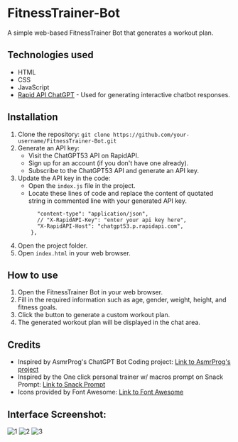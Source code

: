 # FitnessTrainer-Bot
A simple web-based FitnessTrainer Bot that generates a workout plan.

## Technologies used

- HTML
- CSS
- JavaScript
- [Rapid API ChatGPT](https://rapidapi.com/Glavier/api/chatgpt53) - Used for generating interactive chatbot responses.

## Installation

1. Clone the repository: `git clone https://github.com/your-username/FitnessTrainer-Bot.git`
2. Generate an API key:
    - Visit the ChatGPT53 API on RapidAPI.
    - Sign up for an account (if you don't have one already).
    - Subscribe to the ChatGPT53 API and generate an API key.
3. Update the API key in the code:
    - Open the `index.js` file in the project.
    - Locate these lines of code and replace the content of quotated string in commented line with your generated API key.
    ``` headers: {
          "content-type": "application/json",
          // "X-RapidAPI-Key": "enter your api key here",
          "X-RapidAPI-Host": "chatgpt53.p.rapidapi.com",
        },
4. Open the project folder.
5. Open `index.html` in your web browser.

## How to use

1. Open the FitnessTrainer Bot in your web browser.
2. Fill in the required information such as age, gender, weight, height, and fitness goals.
3. Click the button to generate a custom workout plan.
4. The generated workout plan will be displayed in the chat area.

## Credits

- Inspired by AsmrProg's ChatGPT Bot Coding project: [Link to AsmrProg's project](https://github.com/asmrprog/chatgpt-bot-coding)
- Inspired by the One click personal trainer w/ macros prompt on Snack Prompt: [Link to Snack Prompt](https://snackprompt.com/prompt/one-click-personal-trainer-w-macros/)
- Icons provided by Font Awesome: [Link to Font Awesome](https://fontawesome.com/)

## Interface Screenshot:
![1](https://github.com/JoshuaEntrata/FitnessTrainer-Bot/assets/85151615/1bb3203d-5e38-4817-9f52-22931a28200b)
![2](https://github.com/JoshuaEntrata/FitnessTrainer-Bot/assets/85151615/7c58708e-c625-483d-b597-019ded6844f4)
![3](https://github.com/JoshuaEntrata/FitnessTrainer-Bot/assets/85151615/8bfa40ab-b9a6-4058-be86-c25c5a1d7a57)
